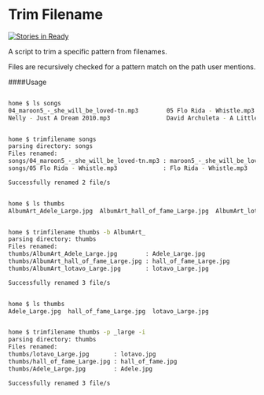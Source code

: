 # Trim Filename

[![Stories in Ready](https://badge.waffle.io/tanjot/trimfilename.svg?label=ready&title=Ready)](http://waffle.io/tanjot/trimfilename)

A script to trim a specific pattern from filenames.

Files are recursively checked for a pattern match on the path user mentions.

####Usage

```sh

home $ ls songs
04_maroon5_-_she_will_be_loved-tn.mp3        05 Flo Rida - Whistle.mp3
Nelly - Just A Dream 2010.mp3                David Archuleta - A Little Too Not Over You000.mp3


home $ trimfilename songs
parsing directory: songs
Files renamed:
songs/04_maroon5_-_she_will_be_loved-tn.mp3 : maroon5_-_she_will_be_loved-tn.mp3
songs/05 Flo Rida - Whistle.mp3             : Flo Rida - Whistle.mp3

Successfully renamed 2 file/s


home $ ls thumbs
AlbumArt_Adele_Large.jpg  AlbumArt_hall_of_fame_Large.jpg  AlbumArt_lotavo_Large.jpg


home $ trimfilename thumbs -b AlbumArt_
parsing directory: thumbs
Files renamed:
thumbs/AlbumArt_Adele_Large.jpg        : Adele_Large.jpg
thumbs/AlbumArt_hall_of_fame_Large.jpg : hall_of_fame_Large.jpg
thumbs/AlbumArt_lotavo_Large.jpg       : lotavo_Large.jpg

Successfully renamed 3 file/s


home $ ls thumbs
Adele_Large.jpg  hall_of_fame_Large.jpg  lotavo_Large.jpg


home $ trimfilename thumbs -p _large -i
parsing directory: thumbs
Files renamed:
thumbs/lotavo_Large.jpg       : lotavo.jpg
thumbs/hall_of_fame_Large.jpg : hall_of_fame.jpg
thumbs/Adele_Large.jpg        : Adele.jpg

Successfully renamed 3 file/s

```